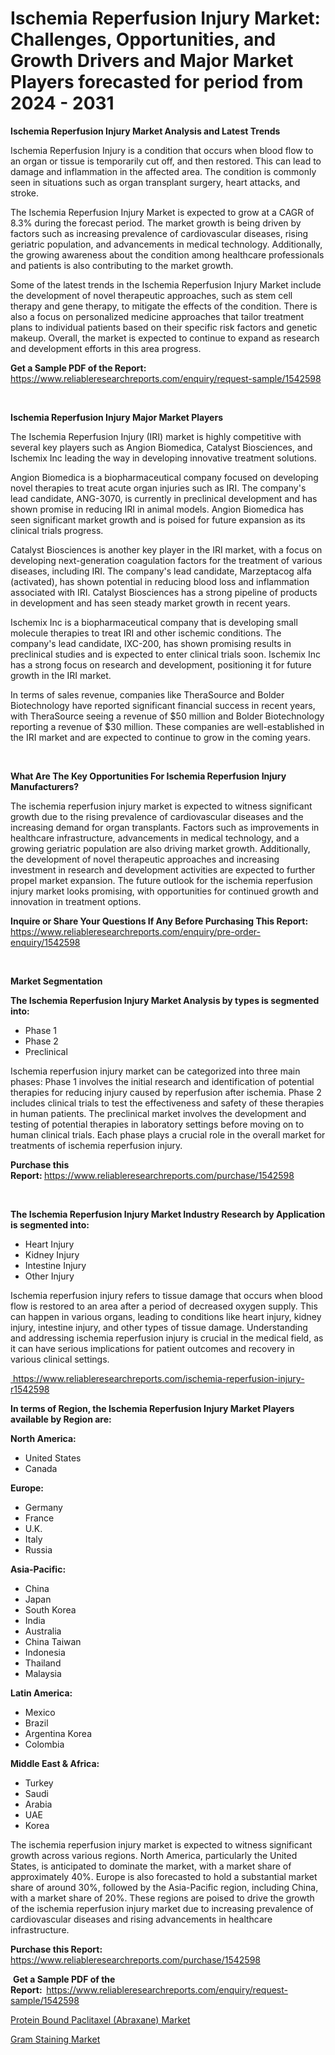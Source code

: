 <p><h1>Ischemia Reperfusion Injury Market: Challenges, Opportunities, and Growth Drivers and Major Market Players forecasted for period from 2024 - 2031</h1></p><p><strong>Ischemia Reperfusion Injury Market Analysis and Latest Trends</strong></p>
<p><p>Ischemia Reperfusion Injury is a condition that occurs when blood flow to an organ or tissue is temporarily cut off, and then restored. This can lead to damage and inflammation in the affected area. The condition is commonly seen in situations such as organ transplant surgery, heart attacks, and stroke.</p><p>The Ischemia Reperfusion Injury Market is expected to grow at a CAGR of 8.3% during the forecast period. The market growth is being driven by factors such as increasing prevalence of cardiovascular diseases, rising geriatric population, and advancements in medical technology. Additionally, the growing awareness about the condition among healthcare professionals and patients is also contributing to the market growth.</p><p>Some of the latest trends in the Ischemia Reperfusion Injury Market include the development of novel therapeutic approaches, such as stem cell therapy and gene therapy, to mitigate the effects of the condition. There is also a focus on personalized medicine approaches that tailor treatment plans to individual patients based on their specific risk factors and genetic makeup. Overall, the market is expected to continue to expand as research and development efforts in this area progress.</p></p>
<p><strong>Get a Sample PDF of the Report:&nbsp;</strong> <a href="https://www.reliableresearchreports.com/enquiry/request-sample/1542598">https://www.reliableresearchreports.com/enquiry/request-sample/1542598</a></p>
<p>&nbsp;</p>
<p><strong>Ischemia Reperfusion Injury Major Market Players</strong></p>
<p><p>The Ischemia Reperfusion Injury (IRI) market is highly competitive with several key players such as Angion Biomedica, Catalyst Biosciences, and Ischemix Inc leading the way in developing innovative treatment solutions. </p><p>Angion Biomedica is a biopharmaceutical company focused on developing novel therapies to treat acute organ injuries such as IRI. The company's lead candidate, ANG-3070, is currently in preclinical development and has shown promise in reducing IRI in animal models. Angion Biomedica has seen significant market growth and is poised for future expansion as its clinical trials progress.</p><p>Catalyst Biosciences is another key player in the IRI market, with a focus on developing next-generation coagulation factors for the treatment of various diseases, including IRI. The company's lead candidate, Marzeptacog alfa (activated), has shown potential in reducing blood loss and inflammation associated with IRI. Catalyst Biosciences has a strong pipeline of products in development and has seen steady market growth in recent years.</p><p>Ischemix Inc is a biopharmaceutical company that is developing small molecule therapies to treat IRI and other ischemic conditions. The company's lead candidate, IXC-200, has shown promising results in preclinical studies and is expected to enter clinical trials soon. Ischemix Inc has a strong focus on research and development, positioning it for future growth in the IRI market.</p><p>In terms of sales revenue, companies like TheraSource and Bolder Biotechnology have reported significant financial success in recent years, with TheraSource seeing a revenue of $50 million and Bolder Biotechnology reporting a revenue of $30 million. These companies are well-established in the IRI market and are expected to continue to grow in the coming years.</p></p>
<p>&nbsp;</p>
<p><strong>What Are The Key Opportunities For Ischemia Reperfusion Injury Manufacturers?</strong></p>
<p><p>The ischemia reperfusion injury market is expected to witness significant growth due to the rising prevalence of cardiovascular diseases and the increasing demand for organ transplants. Factors such as improvements in healthcare infrastructure, advancements in medical technology, and a growing geriatric population are also driving market growth. Additionally, the development of novel therapeutic approaches and increasing investment in research and development activities are expected to further propel market expansion. The future outlook for the ischemia reperfusion injury market looks promising, with opportunities for continued growth and innovation in treatment options.</p></p>
<p><strong>Inquire or Share Your Questions If Any Before Purchasing This Report:</strong> <a href="https://www.reliableresearchreports.com/enquiry/pre-order-enquiry/1542598">https://www.reliableresearchreports.com/enquiry/pre-order-enquiry/1542598</a></p>
<p>&nbsp;</p>
<p><strong>Market Segmentation</strong></p>
<p><strong>The Ischemia Reperfusion Injury Market Analysis by types is segmented into:</strong></p>
<p><ul><li>Phase 1</li><li>Phase 2</li><li>Preclinical</li></ul></p>
<p><p>Ischemia reperfusion injury market can be categorized into three main phases: Phase 1 involves the initial research and identification of potential therapies for reducing injury caused by reperfusion after ischemia. Phase 2 includes clinical trials to test the effectiveness and safety of these therapies in human patients. The preclinical market involves the development and testing of potential therapies in laboratory settings before moving on to human clinical trials. Each phase plays a crucial role in the overall market for treatments of ischemia reperfusion injury.</p></p>
<p><strong>Purchase this Report:&nbsp;</strong><a href="https://www.reliableresearchreports.com/purchase/1542598">https://www.reliableresearchreports.com/purchase/1542598</a></p>
<p>&nbsp;</p>
<p><strong>The Ischemia Reperfusion Injury Market Industry Research by Application is segmented into:</strong></p>
<p><ul><li>Heart Injury</li><li>Kidney Injury</li><li>Intestine Injury</li><li>Other Injury</li></ul></p>
<p><p>Ischemia reperfusion injury refers to tissue damage that occurs when blood flow is restored to an area after a period of decreased oxygen supply. This can happen in various organs, leading to conditions like heart injury, kidney injury, intestine injury, and other types of tissue damage. Understanding and addressing ischemia reperfusion injury is crucial in the medical field, as it can have serious implications for patient outcomes and recovery in various clinical settings.</p></p>
<p><a href="https://www.reliableresearchreports.com/ischemia-reperfusion-injury-r1542598">&nbsp;https://www.reliableresearchreports.com/ischemia-reperfusion-injury-r1542598</a></p>
<p><strong>In terms of Region, the Ischemia Reperfusion Injury Market Players available by Region are:</strong></p>
<p>
    <p> <strong> North America: </strong>
        <ul>
            <li>United States</li>
            <li>Canada</li>
        </ul>
        </p> 
    <p> <strong> Europe: </strong>
        <ul>
            <li>Germany</li>
            <li>France</li>
            <li>U.K.</li>
            <li>Italy</li>
            <li>Russia</li>
        </ul>
        </p> 
    <p> <strong> Asia-Pacific: </strong>
        <ul>
            <li>China</li>
            <li>Japan</li>
            <li>South Korea</li>
            <li>India</li>
            <li>Australia</li>
            <li>China Taiwan</li>
            <li>Indonesia</li>
            <li>Thailand</li>
            <li>Malaysia</li>
        </ul>
        </p> 
    <p> <strong> Latin America: </strong>
        <ul>
            <li>Mexico</li>
            <li>Brazil</li>
            <li>Argentina Korea</li>
            <li>Colombia</li>
        </ul>
        </p> 
    <p> <strong> Middle East & Africa: </strong>
        <ul>
            <li>Turkey</li>
            <li>Saudi</li>
            <li>Arabia</li>
            <li>UAE</li>
            <li>Korea</li>
        </ul>
    </p>
    </p>
<p><p>The ischemia reperfusion injury market is expected to witness significant growth across various regions. North America, particularly the United States, is anticipated to dominate the market, with a market share of approximately 40%. Europe is also forecasted to hold a substantial market share of around 30%, followed by the Asia-Pacific region, including China, with a market share of 20%. These regions are poised to drive the growth of the ischemia reperfusion injury market due to increasing prevalence of cardiovascular diseases and rising advancements in healthcare infrastructure.</p></p>
<p><strong>Purchase this Report: </strong><a href="https://www.reliableresearchreports.com/purchase/1542598">https://www.reliableresearchreports.com/purchase/1542598</a></p>
<p>&nbsp;<strong>Get a Sample PDF of the Report:&nbsp;&nbsp;</strong><a href="https://www.reliableresearchreports.com/enquiry/request-sample/1542598">https://www.reliableresearchreports.com/enquiry/request-sample/1542598</a></p>
<p><strong></strong></p>
<p><p><a href="https://issuu.com/reportprime-2/docs/protein-bound-paclitaxel-abraxane-market-size-2030">Protein Bound Paclitaxel (Abraxane) Market</a></p><p><a href="https://github.com/RoccoManning/Market-Research-Report-List-4/blob/main/gram-staining-market.md">Gram Staining Market</a></p></p>